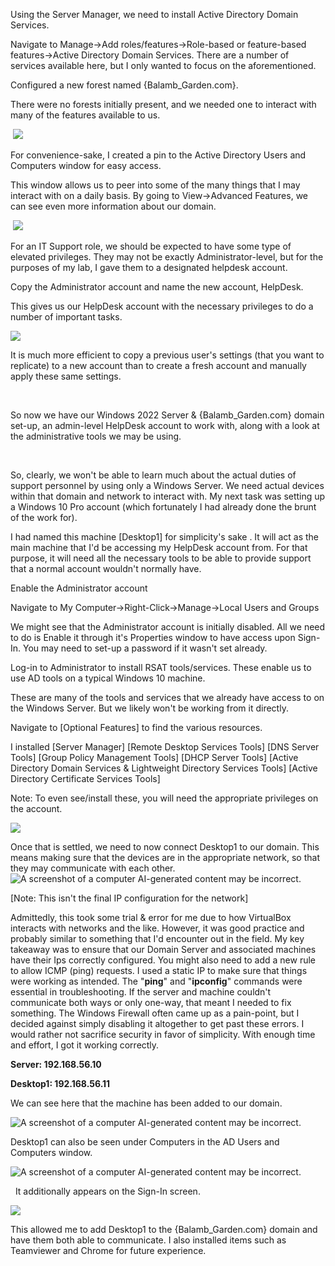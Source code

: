 

Using the Server Manager, we need to install Active Directory Domain
Services.

Navigate to Manage-\>Add roles/features-\>Role-based or feature-based
features-\>Active Directory Domain Services. There are a number of
services available here, but I only wanted to focus on the
aforementioned.

Configured a new forest named {Balamb_Garden.com}.

There were no forests initially present, and we needed one to interact
with many of the features available to us.

 ![](media/image1.png)

For convenience-sake, I created a pin to the Active Directory Users and
Computers window for easy access.

This window allows us to peer into some of the many things that I may
interact with on a daily basis. By going to View-\>Advanced Features, we
can see even more information about our domain.

 ![](media/image2.png)

For an IT Support role, we should be expected to have some type of
elevated privileges. They may not be exactly Administrator-level, but
for the purposes of my lab, I gave them to a designated helpdesk
account.

Copy the Administrator account and name the new account, HelpDesk.

This gives us our HelpDesk account with the necessary privileges to do a
number of important tasks.

![](media/image3.png)

It is much more efficient to copy a previous user\'s settings (that you
want to replicate) to a new account than to create a fresh account and
manually apply these same settings.

 

So now we have our Windows 2022 Server & {Balamb_Garden.com} domain
set-up, an admin-level HelpDesk account to work with, along with a look
at the administrative tools we may be using.

 

So, clearly, we won\'t be able to learn much about the actual duties of
support personnel by using only a Windows Server. We need actual devices
within that domain and network to interact with. My next task was
setting up a Windows 10 Pro account (which fortunately I had already
done the brunt of the work for).

I had named this machine \[Desktop1\] for simplicity\'s sake . It will
act as the main machine that I\'d be accessing my HelpDesk account from.
For that purpose, it will need all the necessary tools to be able to
provide support that a normal account wouldn\'t normally have.

Enable the Administrator account

Navigate to My Computer-\>Right-Click-\>Manage-\>Local Users and Groups

We might see that the Administrator account is initially disabled. All
we need to do is Enable it through it\'s Properties window to have
access upon Sign-In. You may need to set-up a password if it wasn\'t set
already.

Log-in to Administrator to install RSAT tools/services. These enable us
to use AD tools on a typical Windows 10 machine.

These are many of the tools and services that we already have access to
on the Windows Server. But we likely won\'t be working from it directly.

Navigate to \[Optional Features\] to find the various resources.

I installed \[Server Manager\] \[Remote Desktop Services Tools\] \[DNS
Server Tools\] \[Group Policy Management Tools\] \[DHCP Server Tools\]
\[Active Directory Domain Services & Lightweight Directory Services
Tools\] \[Active Directory Certificate Services Tools\]

Note: To even see/install these, you will need the appropriate
privileges on the account.

![](media/image4.png)

Once that is settled, we need to now connect Desktop1 to our domain.
This means making sure that the devices are in the appropriate network,
so that they may communicate with each other. ![A screenshot of a
computer AI-generated content may be
incorrect.](media/image5.png)

\[Note: This isn't the final IP configuration for the network\]

Admittedly, this took some trial & error for me due to how VirtualBox
interacts with networks and the like. However, it was good practice and
probably similar to something that I\'d encounter out in the field. My
key takeaway was to ensure that our Domain Server and associated
machines have their Ips correctly configured. You might also need to add
a new rule to allow ICMP (ping) requests. I used a static IP to make
sure that things were working as intended. The \"**ping**\" and
\"**ipconfig**\" commands were essential in troubleshooting. If the
server and machine couldn\'t communicate both ways or only one-way, that
meant I needed to fix something. The Windows Firewall often came up as a
pain-point, but I decided against simply disabling it altogether to get
past these errors. I would rather not sacrifice security in favor of
simplicity. With enough time and effort, I got it working correctly.

**Server: 192.168.56.10**

**Desktop1: 192.168.56.11**

We can see here that the machine has been added to our domain.

![A screenshot of a computer AI-generated content may be
incorrect.](media/image6.png)

Desktop1 can also be seen under Computers in the AD Users and Computers
window.

![A screenshot of a computer AI-generated content may be
incorrect.](media/image7.png)

  It additionally appears on the Sign-In screen.

![](media/image8.png)

This allowed me to add Desktop1 to the {Balamb_Garden.com} domain and
have them both able to communicate. I also installed items such as
Teamviewer and Chrome for future experience.
